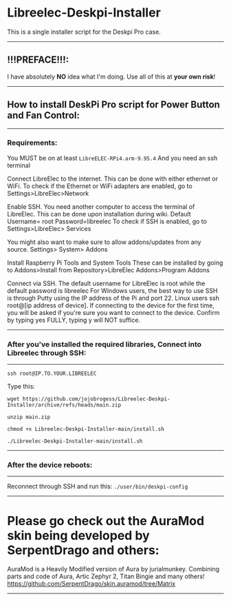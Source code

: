 # Libreelec-Deskpi-Installer
This is a single installer script for the Deskpi Pro case.
************************************************************************************************************************************
## !!!PREFACE!!!:
I have absolutely **NO** idea what I'm doing. 
Use all of this at **your own risk**!

************************************************************************************************************************************

## How to install DeskPi Pro script for Power Button and Fan Control:

************************************************************************************************************************************
### Requirements:

You MUST be on at least `LibreELEC-RPi4.arm-9.95.4`
And you need an ssh terminal

Connect LibreElec to the internet. This can be done with either ethernet or WiFi.
To check if the Ethernet or WiFi adapters are enabled, go to Settings>LibreElec>Network

Enable SSH. 
You need another computer to access the terminal of LibreElec. This can be done upon installation during wiki. 
Default Username= root Password=libreelec To check if SSH is enabled, go to Settings>LibreElec> Services

You might also want to make sure to allow addons/updates from any source. Settings> System> Addons

Install Raspberry Pi Tools and System Tools These can be installed by going to Addons>Install from Repository>LibreElec Addons>Program Addons

Connect via SSH. The default username for LibreElec is root while the default password is libreelec For Windows users, the best way to use SSH is through Putty using the IP address of the Pi and port 22. Linux users ssh root@[ip address of device]. If connecting to the device for the first time, you will be asked if you're sure you want to connect to the device. Confirm by typing yes FULLY, typing y will NOT suffice.

************************************************************************************************************************************ 
   
### After you've installed the required libraries, Connect into Libreelec through SSH:

************************************************************************************************************************************

`ssh root@IP.TO.YOUR.LIBREELEC`

Type this:

`wget https://github.com/jojobrogess/Libreelec-Deskpi-Installer/archive/refs/heads/main.zip`

`unzip main.zip`

`chmod +x Libreelec-Deskpi-Installer-main/install.sh`

`./Libreelec-Deskpi-Installer-main/install.sh`

************************************************************************************************************************************ 
   
### After the device reboots:

************************************************************************************************************************************

Reconnect through SSH and run this:
`./user/bin/deskpi-config`


*************************************************************************************************************************************

# Please go check out the AuraMod skin being developed by SerpentDrago and others:
AuraMod is a Heavily Modified version of Aura by jurialmunkey. Combining parts and code of Aura, Artic Zephyr 2, Titan Bingie and many others!
https://github.com/SerpentDrago/skin.auramod/tree/Matrix

*************************************************************************************************************************************
